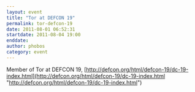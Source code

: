 ```yaml
---
layout: event
title: "Tor at DEFCON 19"
permalink: tor-defcon-19
date: 2011-08-01 06:52:31
startdate: 2011-08-04 19:00
enddate: 
author: phobos
category: event
---
```


Member of Tor at DEFCON 19, [http://defcon.org/html/defcon-19/dc-19-index.html](http://defcon.org/html/defcon-19/dc-19-index.html "http://defcon.org/html/defcon-19/dc-19-index.html")
